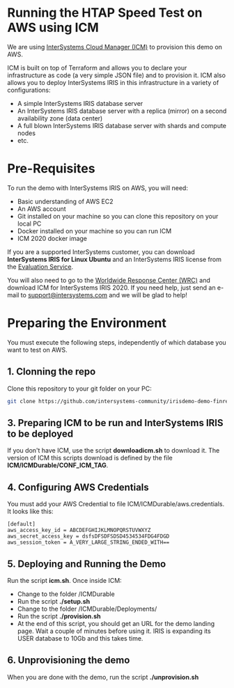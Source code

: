 # Running the HTAP Speed Test on AWS using ICM

We are using [InterSystems Cloud Manager (ICM)](https://docs.intersystems.com/irislatest/csp/docbook/Doc.View.cls?KEY=GICM_oview) to provision this demo on AWS.

ICM is built on top of Terraform and allows you to declare your infrastructure as code (a very simple JSON file) and to provision it. ICM also allows you to deploy InterSystems IRIS in this infrastructure in a variety of configurations:
* A simple InterSystems IRIS database server
* An InterSystems IRIS database server with a replica (mirror) on a second availability zone (data center)
* A full blown InterSystems IRIS database server with shards and compute nodes
* etc.

# Pre-Requisites

To run the demo with InterSystems IRIS on AWS, you will need:
* Basic understanding of AWS EC2 
* An AWS account
* Git installed on your machine so you can clone this repository on your local PC
* Docker installed on your machine so you can run ICM
* ICM 2020 docker image

If you are a supported InterSystems customer, you can download **InterSystems IRIS for Linux Ubuntu** and an InterSystems IRIS license from the [Evaluation Service](https://evaluation.intersystems.com).

You will also need to go to the [Worldwide Response Center (WRC)](https://wrc.intersystems.com) and download ICM for InterSystems IRIS 2020. If you need help, just send an e-mail to support@intersystems.com and we will be glad to help!

# Preparing the Environment

You must execute the following steps, independently of which database you want to test on AWS.

## 1. Clonning the repo

Clone this repository to your git folder on your PC:

```bash
git clone https://github.com/intersystems-community/irisdemo-demo-finrep
```

## 3. Preparing ICM to be run and InterSystems IRIS to be deployed

If you don't have ICM, use the script **downloadicm.sh** to download it. The version of ICM this scripts download is defined by the file **ICM/ICMDurable/CONF_ICM_TAG**. 

## 4. Configuring AWS Credentials

You must add your AWS Credential to file ICM/ICMDurable/aws.credentials. It looks like this:

```
[default]
aws_access_key_id = ABCDEFGHIJKLMNOPQRSTUVWXYZ
aws_secret_access_key = dsfsDFSDFSDSD4534534FDG4FDGD
aws_session_token = A_VERY_LARGE_STRING_ENDED_WITH==
```

## 5. Deploying and Running the Demo

Run the script **icm.sh**. Once inside ICM:
* Change to the folder /ICMDurable
* Run the script **./setup.sh**
* Change to the folder /ICMDurable/Deployments/<YourDeploymentLabel>
* Run the script **./provision.sh**
* At the end of this script, you should get an URL for the demo landing page. Wait a couple of minutes before using it.
  IRIS is expanding its USER database to 10Gb and this takes time.

## 6. Unprovisioning the demo

When you are done with the demo, run the script **./unprovision.sh**

